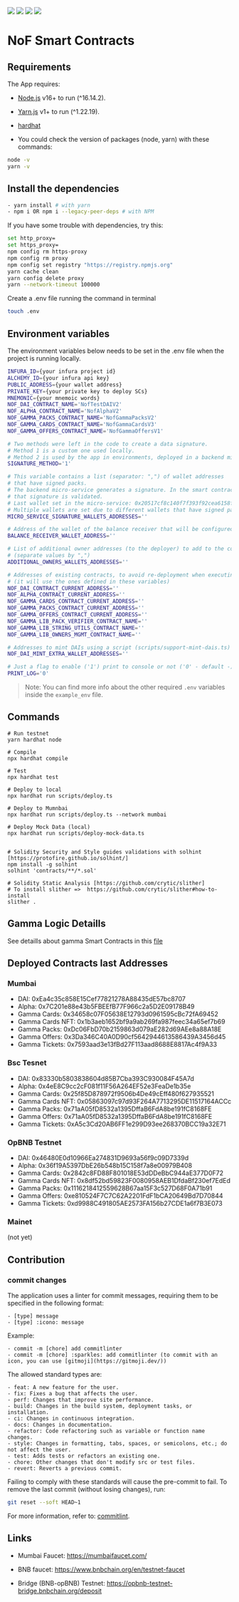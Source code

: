 ![](https://img.shields.io/badge/Solidity-informational?style=flat&logo=solidity&logoColor=white&color=6aa6f8)
![](https://img.shields.io/badge/Hardhat-informational?style=flat&logo=hardhat&logoColor=white&color=6aa6f8)
![](https://img.shields.io/badge/JavaScript-informational?style=flat&logo=javascript&logoColor=white&color=6aa6f8)
![](https://img.shields.io/badge/Typescript-informational?style=flat&logo=typescript&logoColor=white&color=6aa6f8)


# NoF Smart Contracts

## Requirements

The App requires:

- [Node.js](https://nodejs.org/) v16+ to run (^16.14.2).
- [Yarn.js](https://classic.yarnpkg.com/en/docs/install) v1+ to run (^1.22.19).
- [hardhat](https://hardhat.org/)

- You could check the version of packages (node, yarn) with these commands:

```sh
node -v
yarn -v
```

## Install the dependencies

```sh
- yarn install # with yarn
- npm i OR npm i --legacy-peer-deps # with NPM
```

If you have some trouble with dependencies, try this:

```sh
set http_proxy=
set https_proxy=
npm config rm https-proxy
npm config rm proxy
npm config set registry "https://registry.npmjs.org"
yarn cache clean
yarn config delete proxy
yarn --network-timeout 100000
```

Create a .env file running the command in terminal

```sh
touch .env
```

## Environment variables

The environment variables below needs to be set in the .env file when the project is running locally.

```sh
INFURA_ID={your infura project id}
ALCHEMY_ID={your infura api key}
PUBLIC_ADDRESS={your wallet address}
PRIVATE_KEY={your private key to deploy SCs}
MNEMONIC={your mnemoic words}
NOF_DAI_CONTRACT_NAME='NofTestDAIV2'
NOF_ALPHA_CONTRACT_NAME='NofAlphaV2'
NOF_GAMMA_PACKS_CONTRACT_NAME='NofGammaPacksV2'
NOF_GAMMA_CARDS_CONTRACT_NAME='NofGammaCardsV3'
NOF_GAMMA_OFFERS_CONTRACT_NAME='NofGammaOffersV1'

# Two methods were left in the code to create a data signature.
# Method 1 is a custom one used locally.
# Method 2 is used by the app in environments, deployed in a backend micro-service.
SIGNATURE_METHOD='1'

# This variable contains a list (separator: ",") of wallet addresses
# that have signed packs.
# The backend micro-service generates a signature. In the smart contract calling the landing,
# that signature is validated.
# Last wallet set in the micro-service: 0x20517cf8c140f7f393f92cea6158f57385a75733
# Multiple wallets are set due to different wallets that have signed packs.
MICRO_SERVICE_SIGNATURE_WALLETS_ADDRESSES=''

# Address of the wallet of the balance receiver that will be configured in the gamma-packs contract
BALANCE_RECEIVER_WALLET_ADDRESS=''

# List of additional owner addresses (to the deployer) to add to the contracts
# (separate values by ",")
ADDITIONAL_OWNERS_WALLETS_ADDRESSES=''

# Addresses of existing contracts, to avoid re-deployment when executing the deploy.hs script
# (it will use the ones defined in these variables)
NOF_DAI_CONTRACT_CURRENT_ADDRESS=''
NOF_ALPHA_CONTRACT_CURRENT_ADDRESS=''
NOF_GAMMA_CARDS_CONTRACT_CURRENT_ADDRESS=''
NOF_GAMMA_PACKS_CONTRACT_CURRENT_ADDRESS=''
NOF_GAMMA_OFFERS_CONTRACT_CURRENT_ADDRESS=''
NOF_GAMMA_LIB_PACK_VERIFIER_CONTRACT_NAME=''
NOF_GAMMA_LIB_STRING_UTILS_CONTRACT_NAME=''
NOF_GAMMA_LIB_OWNERS_MGMT_CONTRACT_NAME=''

# Addresses to mint DAIs using a script (scripts/support-mint-dais.ts)
NOF_DAI_MINT_EXTRA_WALLET_ADDRESSES=''

# Just a flag to enable ('1') print to console or not ('0' - default -)
PRINT_LOG='0'
```

> Note: You can find more info about the other required `.env` variables inside the `example_env` file.


## Commands

```shell
# Run testnet
yarn hardhat node

# Compile
npx hardhat compile

# Test
npx hardhat test

# Deploy to local
npx hardhat run scripts/deploy.ts

# Deploy to Mumnbai 
npx hardhat run scripts/deploy.ts --network mumbai

# Deploy Mock Data (local)
npx hardhat run scripts/deploy-mock-data.ts


# Solidity Security and Style guides validations with solhint [https://protofire.github.io/solhint/]
npm install -g solhint
solhint 'contracts/**/*.sol'

# Solidity Static Analysis [https://github.com/crytic/slither]
# To install slither =>  https://github.com/crytic/slither#how-to-install
slither .
```


## Gamma Logic Detaills

See detaills about gamma Smart Contracts in this [file](./.doc/contracts-info.md)

## Deployed Contracts last Addresses

### Mumbai 
* DAI: 0xEa4c35c858E15Cef77821278A88435dE57bc8707
* Alpha: 0x7C201e88e43b5FBEEfB77F966c2a5D2E09178B49
* Gamma Cards: 0x34658c07F05638E12793d0961595cBc72fA69452
* Gamma Cards NFT: 0x1b3aeb1652bf9a9ab269fa987feec34a65ef7b69
* Gamma Packs: 0xDc06FbD70b2159863d079aE282d69AEe8a88A18E
* Gamma Offers: 0x3Da346C40A0D90cf5642944613586439A3456d45
* Gamma Tickets: 0x7593aad3e13fBd27F113aad8688E8817Ac4f9A33

### Bsc Tesnet
* DAI: 0x83330b5803838604d85B7Cba393C930084F45A7d
* Alpha: 0x4eE8C9cc2cF081f11F56A264EF52e3FeaDe1b35e
* Gamma Cards: 0x25f85D878972f9506b4De49cEff480f627935521
* Gamma Cards NFT: 0x05863097c97d93F264A7713295DE11517164ACCc
* Gamma Packs: 0x71aA05fD8532a1395DffaB6FdA8be191fC8168FE
* Gamma Offers: 0x71aA05fD8532a1395DffaB6FdA8be191fC8168FE
* Gamma Tickets: 0xA5c3Cd20AB6FF1e299D93ee268370BCC19a32E71

### OpBNB Testnet
* DAI: 0x46480E0d10966Ea274831D9693a56f9c09D7339d
* Alpha: 0x36f19A5397DbE26b548b15C158f7a8e00979B408
* Gamma Cards: 0x2842c8FD88F801018E53dDDeBbC944aE377D0F72
* Gamma Cards NFT: 0x8df52bd59823F0080958AEB1DfdaBf230ef7EdEd
* Gamma Packs: 0x1116218412559628B67aa15F3c527D68F0A71b91
* Gamma Offers: 0xe810524F7C7C62A2201FdF1bCA20649Bd7D70844
* Gamma Tickets: 0xd9988C491805AE2573FA156b27CDE1a6f7B3E073


### Mainet

(not yet)


## Contribution

### commit changes

The application uses a linter for commit messages, requiring them to be specified in the following format:

```
- [type] message
- [type] :icono: message
```

Example:

```
- commit -m [chore] add commitlinter
- commit -m [chore] :sparkles: add commitlinter (to commit with an icon, you can use [gitmoji](https://gitmoji.dev/))
```

The allowed standard types are:

```
- feat: A new feature for the user.
- fix: Fixes a bug that affects the user.
- perf: Changes that improve site performance.
- build: Changes in the build system, deployment tasks, or installation.
- ci: Changes in continuous integration.
- docs: Changes in documentation.
- refactor: Code refactoring such as variable or function name changes.
- style: Changes in formatting, tabs, spaces, or semicolons, etc.; do not affect the user.
- test: Adds tests or refactors an existing one.
- chore: Other changes that don't modify src or test files.
- revert: Reverts a previous commit.
```

Failing to comply with these standards will cause the pre-commit to fail. To remove the last commit (without losing changes), run:


```sh
git reset --soft HEAD~1
```

For more information, refer to: [commitlint](https://commitlint.js.org/#/).


## Links

* Mumbai Faucet: https://mumbaifaucet.com/

* BNB faucet: https://www.bnbchain.org/en/testnet-faucet

* Bridge (BNB-opBNB) Testnet: https://opbnb-testnet-bridge.bnbchain.org/deposit

